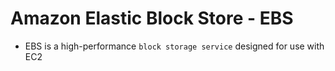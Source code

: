 # Amazon Elastic Block Store - EBS

- EBS is a high-performance `block storage service` designed for use with EC2
